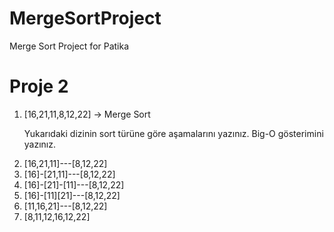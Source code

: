 # MergeSortProject
Merge Sort Project for Patika

# Proje 2
<ol>
<li>[16,21,11,8,12,22] -> Merge Sort</li>
<p>Yukarıdaki dizinin sort türüne göre aşamalarını yazınız.
Big-O gösterimini yazınız.</p>
<li>[16,21,11]---[8,12,22]</li>
<li>[16]-[21,11]---[8,12,22]</li>
<li>[16]-[21]-[11]---[8,12,22]</li>
<li>[16]-[11][21]---[8,12,22]</li>
<li>[11,16,21]---[8,12,22]</li>
<li>[8,11,12,16,12,22]</li>
</ol>

